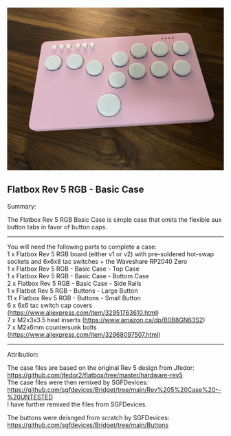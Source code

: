 ![Flatbox Rev 5 RGB - Basic Case](https://github.com/TheTrainGoes/flatbox-rev5-rgb/blob/main/Flatbox%20rev%205%20RGB%20case%20-%20Basic/Images/Flatbox%20rev%205%20RGB%20-%20Basic%20Case%20-%20Pink.jpg?raw=true)

Flatbox Rev 5 RGB - Basic Case
---

Summary: 

The Flatbox Rev 5 RGB Basic Case is simple case that omits the flexible aux button tabs in favor of button caps.  

---

You will need the following parts to complete a case:<br/>
1 x Flatbox Rev 5 RGB board (either v1 or v2) with pre-soldered hot-swap sockets and 6x6x8 tac switches + the Waveshare RP2040 Zero<br/>
1 x Flatbox Rev 5 RGB - Basic Case - Top Case<br/>
1 x Flatbox Rev 5 RGB - Basic Case - Bottom Case<br/>
2 x Flatbox Rev 5 RGB - Basic Case - Side Rails<br/>
1 x Flatbot Rev 5 RGB - Buttons - Large Button<br/>
11 x Flatbox Rev 5 RGB - Buttons - Small Button<br/>
6 x 6x6 tac switch cap covers (https://www.aliexpress.com/item/32951763610.html)<br/>
7 x M2x3x3.5 heat inserts (https://www.amazon.ca/dp/B0B8GN63S2)<br/>
7 x M2x6mm countersunk bolts (https://www.aliexpress.com/item/32968097507.html)<br/>

---

Attribution:

The case files are based on the original Rev 5 design from Jfedor: https://github.com/jfedor2/flatbox/tree/master/hardware-rev5<br/>
The case files were then remixed by SGFDevices: https://github.com/sgfdevices/Bridget/tree/main/Rev%205%20Case%20--%20UNTESTED<br/>
I have further remixed the files from SGFDevices.<br/>

The buttons were deisnged from scratch by SGFDevices: https://github.com/sgfdevices/Bridget/tree/main/Buttons
